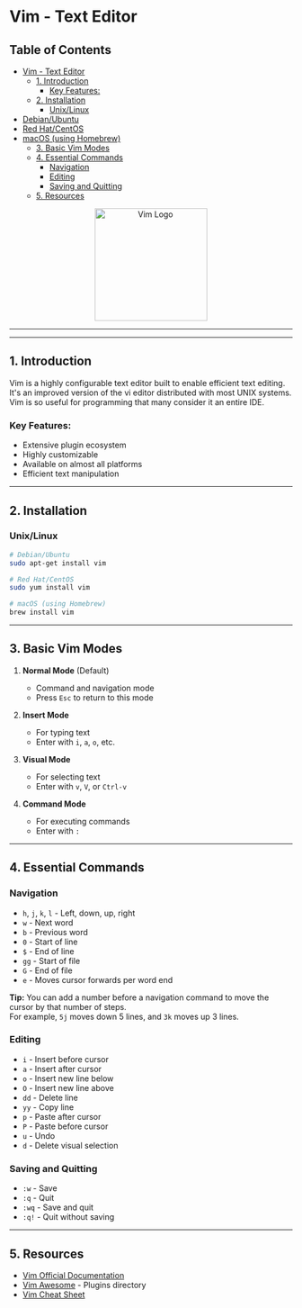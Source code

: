 # Vim - Text Editor

## Table of Contents

- [Vim - Text Editor](#vim-text-editor)
  - [1. Introduction](#1-introduction)
    - [Key Features:](#key-features)
  - [2. Installation](#2-installation)
    - [Unix/Linux](#unixlinux)
- [Debian/Ubuntu](#debianubuntu)
- [Red Hat/CentOS](#red-hatcentos)
- [macOS (using Homebrew)](#macos-using-homebrew)
  - [3. Basic Vim Modes](#3-basic-vim-modes)
  - [4. Essential Commands](#4-essential-commands)
    - [Navigation](#navigation)
    - [Editing](#editing)
    - [Saving and Quitting](#saving-and-quitting)
  - [5. Resources](#5-resources)


<div align="center">
  <img src="../../resources/images/logos/logos_vim.svg" alt="Vim Logo" width="200">
</div>

---

<!-- omit in toc -->
---

## 1. Introduction

Vim is a highly configurable text editor built to enable efficient text editing. It's an improved version of the vi editor distributed with most UNIX systems. Vim is so useful for programming that many consider it an entire IDE.

### Key Features:
- Extensive plugin ecosystem
- Highly customizable
- Available on almost all platforms
- Efficient text manipulation

---

## 2. Installation

### Unix/Linux
```bash
# Debian/Ubuntu
sudo apt-get install vim

# Red Hat/CentOS
sudo yum install vim

# macOS (using Homebrew)
brew install vim
```

---

## 3. Basic Vim Modes

1. **Normal Mode** (Default)
   - Command and navigation mode
   - Press `Esc` to return to this mode

2. **Insert Mode**
   - For typing text
   - Enter with `i`, `a`, `o`, etc.

3. **Visual Mode**
   - For selecting text
   - Enter with `v`, `V`, or `Ctrl-v`

4. **Command Mode**
   - For executing commands
   - Enter with `:`

---

## 4. Essential Commands

### Navigation
- `h`, `j`, `k`, `l` - Left, down, up, right
- `w` - Next word
- `b` - Previous word
- `0` - Start of line
- `$` - End of line
- `gg` - Start of file
- `G` - End of file
- `e` - Moves cursor forwards per word end

**Tip:** You can add a number before a navigation command to move the cursor by that number of steps.  
For example, `5j` moves down 5 lines, and `3k` moves up 3 lines.


### Editing
- `i` - Insert before cursor
- `a` - Insert after cursor
- `o` - Insert new line below
- `O` - Insert new line above
- `dd` - Delete line
- `yy` - Copy line
- `p` - Paste after cursor
- `P` - Paste before cursor
- `u` - Undo
- `d` - Delete visual selection

### Saving and Quitting
- `:w` - Save
- `:q` - Quit
- `:wq` - Save and quit
- `:q!` - Quit without saving

---

## 5. Resources

- [Vim Official Documentation](https://www.vim.org/docs.php)
- [Vim Awesome](https://vimawesome.com/) - Plugins directory
- [Vim Cheat Sheet](https://vim.rtorr.com/)

